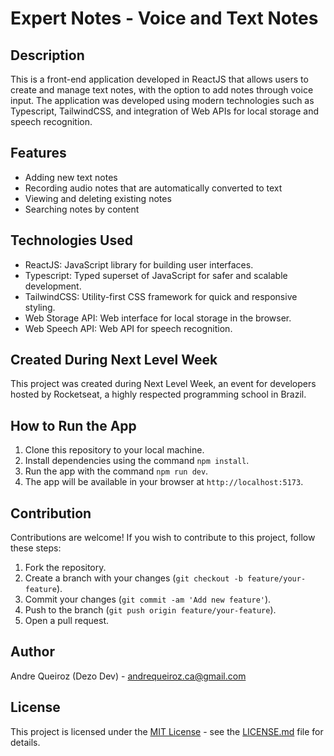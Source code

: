 # Expert Notes - Voice and Text Notes

## Description

This is a front-end application developed in ReactJS that allows users to create and manage text notes, with the option to add notes through voice input. The application was developed using modern technologies such as Typescript, TailwindCSS, and integration of Web APIs for local storage and speech recognition.

## Features

- Adding new text notes
- Recording audio notes that are automatically converted to text
- Viewing and deleting existing notes
- Searching notes by content

## Technologies Used

- ReactJS: JavaScript library for building user interfaces.
- Typescript: Typed superset of JavaScript for safer and scalable development.
- TailwindCSS: Utility-first CSS framework for quick and responsive styling.
- Web Storage API: Web interface for local storage in the browser.
- Web Speech API: Web API for speech recognition.

## Created During Next Level Week

This project was created during Next Level Week, an event for developers hosted by Rocketseat, a highly respected programming school in Brazil.

## How to Run the App

1. Clone this repository to your local machine.
2. Install dependencies using the command `npm install`.
3. Run the app with the command `npm run dev`.
4. The app will be available in your browser at `http://localhost:5173`.

## Contribution

Contributions are welcome! If you wish to contribute to this project, follow these steps:

1. Fork the repository.
2. Create a branch with your changes (`git checkout -b feature/your-feature`).
3. Commit your changes (`git commit -am 'Add new feature'`).
4. Push to the branch (`git push origin feature/your-feature`).
5. Open a pull request.

## Author

Andre Queiroz (Dezo Dev) - andrequeiroz.ca@gmail.com

## License

This project is licensed under the [MIT License](https://opensource.org/licenses/MIT) - see the [LICENSE.md](LICENSE.md) file for details.
